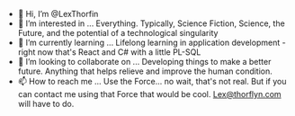 - 👋 Hi, I’m @LexThorfin
- 👀 I’m interested in ... Everything. Typically, Science Fiction, Science, the Future, and the potential of a technological singularity
- 🌱 I’m currently learning ... Lifelong learning in application development - right now that's React and C# with a little PL-SQL
- 💞️ I’m looking to collaborate on ... Developing things to make a better future. Anything that helps relieve and improve the human condition.
- 📫 How to reach me ... Use the Force... no wait, that's not real. But if you can contact me using that Force that would be cool. Lex@thorflyn.com will have to do.

<!---
LexThorfin/LexThorfin is a ✨ special ✨ repository because its `README.md` (this file) appears on your GitHub profile.
You can click the Preview link to take a look at your changes.
--->
